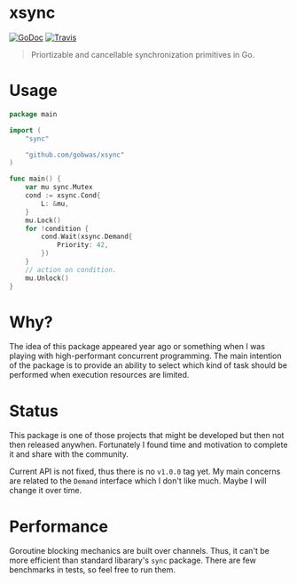 # xsync

[![GoDoc][godoc-image]][godoc-url]
[![Travis][travis-image]][travis-url]

> Priortizable and cancellable synchronization primitives in Go.

# Usage

```go
package main

import (
	"sync"

	"github.com/gobwas/xsync"
)

func main() {
	var mu sync.Mutex
	cond := xsync.Cond{
		L: &mu,
	}
	mu.Lock()
	for !condition {
		cond.Wait(xsync.Demand{
			Priority: 42,
		})
	}
	// action on condition.
	mu.Unlock()
}
```

# Why?

The idea of this package appeared year ago or something when I was playing with
high-performant concurrent programming. The main intention of the package is to
provide an ability to select which kind of task should be performed when
execution resources are limited.

# Status

This package is one of those projects that might be developed but then not then
released anywhen. Fortunately I found time and motivation to complete it and
share with the community.

Current API is not fixed, thus there is no `v1.0.0` tag yet. My main concerns
are related to the `Demand` interface which I don't like much. Maybe I will
change it over time.

# Performance

Goroutine blocking mechanics are built over channels. Thus, it can't be more
efficient than standard libarary's `sync` package. There are few benchmarks in
tests, so feel free to run them.

[godoc-image]:  https://godoc.org/github.com/gobwas/xsync?status.svg
[godoc-url]:    https://godoc.org/github.com/gobwas/xsync
[travis-image]: https://travis-ci.org/gobwas/xsync.svg?branch=master
[travis-url]:   https://travis-ci.org/gobwas/xsync
